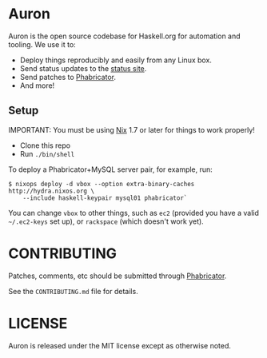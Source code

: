 Auron
=====

Auron is the open source codebase for Haskell.org for automation and
tooling. We use it to:

 - Deploy things reproducibly and easily from any Linux box.
 - Send status updates to the [status site](http://status.haskell.org).
 - Send patches to [Phabricator](https://phabricator.haskell.org).
 - And more!

Setup
-----

IMPORTANT: You must be using
[Nix](http://hydra.nixos.org/build/11757938/download/1/manual/manual.html#chap-installation)
1.7 or later for things to work properly!

- Clone this repo
- Run `./bin/shell`

To deploy a Phabricator+MySQL server pair, for example, run:
```
$ nixops deploy -d vbox --option extra-binary-caches http://hydra.nixos.org \
    --include haskell-keypair mysql01 phabricator`
```

You can change `vbox` to other things, such as `ec2` (provided you have a
valid `~/.ec2-keys` set up), or `rackspace` (which doesn't work yet).

CONTRIBUTING
============

Patches, comments, etc should be submitted through
[Phabricator](https://phabricator.haskell.org).

See the `CONTRIBUTING.md` file for details.

LICENSE
=======

Auron is released under the MIT license except as otherwise noted.
